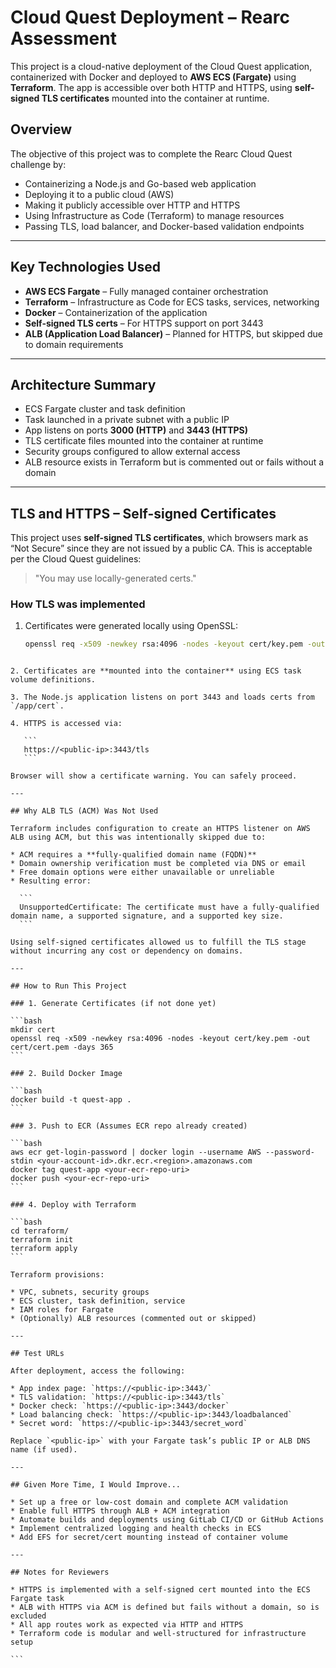 # Cloud Quest Deployment – Rearc Assessment

This project is a cloud-native deployment of the Cloud Quest application, containerized with Docker and deployed to **AWS ECS (Fargate)** using **Terraform**. The app is accessible over both HTTP and HTTPS, using **self-signed TLS certificates** mounted into the container at runtime.

## Overview

The objective of this project was to complete the Rearc Cloud Quest challenge by:

- Containerizing a Node.js and Go-based web application
- Deploying it to a public cloud (AWS)
- Making it publicly accessible over HTTP and HTTPS
- Using Infrastructure as Code (Terraform) to manage resources
- Passing TLS, load balancer, and Docker-based validation endpoints

---

## Key Technologies Used

- **AWS ECS Fargate** – Fully managed container orchestration
- **Terraform** – Infrastructure as Code for ECS tasks, services, networking
- **Docker** – Containerization of the application
- **Self-signed TLS certs** – For HTTPS support on port 3443
- **ALB (Application Load Balancer)** – Planned for HTTPS, but skipped due to domain requirements

---

## Architecture Summary

- ECS Fargate cluster and task definition
- Task launched in a private subnet with a public IP
- App listens on ports **3000 (HTTP)** and **3443 (HTTPS)**
- TLS certificate files mounted into the container at runtime
- Security groups configured to allow external access
- ALB resource exists in Terraform but is commented out or fails without a domain

---

## TLS and HTTPS – Self-signed Certificates

This project uses **self-signed TLS certificates**, which browsers mark as “Not Secure” since they are not issued by a public CA. This is acceptable per the Cloud Quest guidelines:

> "You may use locally-generated certs."

### How TLS was implemented

1. Certificates were generated locally using OpenSSL:

   ```bash
   openssl req -x509 -newkey rsa:4096 -nodes -keyout cert/key.pem -out cert/cert.pem -days 365
````

2. Certificates are **mounted into the container** using ECS task volume definitions.

3. The Node.js application listens on port 3443 and loads certs from `/app/cert`.

4. HTTPS is accessed via:

   ```
   https://<public-ip>:3443/tls
   ```

Browser will show a certificate warning. You can safely proceed.

---

## Why ALB TLS (ACM) Was Not Used

Terraform includes configuration to create an HTTPS listener on AWS ALB using ACM, but this was intentionally skipped due to:

* ACM requires a **fully-qualified domain name (FQDN)**
* Domain ownership verification must be completed via DNS or email
* Free domain options were either unavailable or unreliable
* Resulting error:

  ```
  UnsupportedCertificate: The certificate must have a fully-qualified domain name, a supported signature, and a supported key size.
  ```

Using self-signed certificates allowed us to fulfill the TLS stage without incurring any cost or dependency on domains.

---

## How to Run This Project

### 1. Generate Certificates (if not done yet)

```bash
mkdir cert
openssl req -x509 -newkey rsa:4096 -nodes -keyout cert/key.pem -out cert/cert.pem -days 365
```

### 2. Build Docker Image

```bash
docker build -t quest-app .
```

### 3. Push to ECR (Assumes ECR repo already created)

```bash
aws ecr get-login-password | docker login --username AWS --password-stdin <your-account-id>.dkr.ecr.<region>.amazonaws.com
docker tag quest-app <your-ecr-repo-uri>
docker push <your-ecr-repo-uri>
```

### 4. Deploy with Terraform

```bash
cd terraform/
terraform init
terraform apply
```

Terraform provisions:

* VPC, subnets, security groups
* ECS cluster, task definition, service
* IAM roles for Fargate
* (Optionally) ALB resources (commented out or skipped)

---

## Test URLs

After deployment, access the following:

* App index page: `https://<public-ip>:3443/`
* TLS validation: `https://<public-ip>:3443/tls`
* Docker check: `https://<public-ip>:3443/docker`
* Load balancing check: `https://<public-ip>:3443/loadbalanced`
* Secret word: `https://<public-ip>:3443/secret_word`

Replace `<public-ip>` with your Fargate task’s public IP or ALB DNS name (if used).

---

## Given More Time, I Would Improve...

* Set up a free or low-cost domain and complete ACM validation
* Enable full HTTPS through ALB + ACM integration
* Automate builds and deployments using GitLab CI/CD or GitHub Actions
* Implement centralized logging and health checks in ECS
* Add EFS for secret/cert mounting instead of container volume

---

## Notes for Reviewers

* HTTPS is implemented with a self-signed cert mounted into the ECS Fargate task
* ALB with HTTPS via ACM is defined but fails without a domain, so is excluded
* All app routes work as expected via HTTP and HTTPS
* Terraform code is modular and well-structured for infrastructure setup

```

